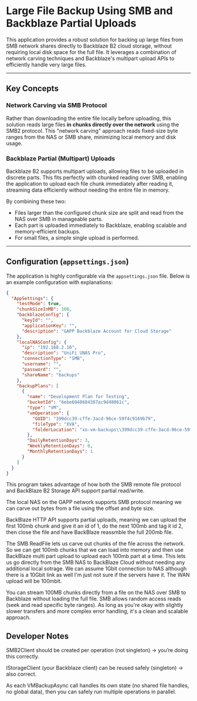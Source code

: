 # Large File Backup Using SMB and Backblaze Partial Uploads

This application provides a robust solution for backing up large files from SMB network shares directly to Backblaze B2 cloud storage, without requiring local disk space for the full file. It leverages a combination of network carving techniques and Backblaze's multipart upload APIs to efficiently handle very large files.

---

## Key Concepts

### Network Carving via SMB Protocol

Rather than downloading the entire file locally before uploading, this solution reads large files **in chunks directly over the network** using the SMB2 protocol. This "network carving" approach reads fixed-size byte ranges from the NAS or SMB share, minimizing local memory and disk usage.

### Backblaze Partial (Multipart) Uploads

Backblaze B2 supports multipart uploads, allowing files to be uploaded in discrete parts. This fits perfectly with chunked reading over SMB, enabling the application to upload each file chunk immediately after reading it, streaming data efficiently without needing the entire file in memory.

By combining these two:

- Files larger than the configured chunk size are split and read from the NAS over SMB in manageable parts.
- Each part is uploaded immediately to Backblaze, enabling scalable and memory-efficient backups.
- For small files, a simple single upload is performed.

---

## Configuration (`appsettings.json`)

The application is highly configurable via the `appsettings.json` file. Below is an example configuration with explanations:

```json
{
  "AppSettings": {
    "testMode": true,
    "chunkSizeInMB": 100,
    "backblazeConfig": {
      "keyId": "",
      "applicationKey": "",
      "description": "GAPP Backblaze Account for Cloud Storage"
    },
    "localNASConfig": {
      "ip": "192.168.2.10",
      "description": "UniFi UNAS Pro",
      "connectionType": "SMB",
      "username": "",
      "password": "",
      "shareName": "backups"
    },
    "backupPlans": [
      {
        "name": "Development Plan for Testing",
        "bucketId": "6ebe6048684387ac9d48061c",
        "type": "VM",
        "vmOperation": {
          "GUID": "399dcc39-cffe-3acd-96ce-59f4c9169b79",
          "fileType": "XVA",
          "folderLocation": "xo-vm-backups\\399dcc39-cffe-3acd-96ce-59f4c9169b79"
        },
        "DailyRetentionDays": 3,
        "WeeklyRetentionDays": 0,
        "MonthlyRetentionDays": 1
      }
    ]
  }
}
```

This program takes advantage of how both the SMB remote file protocol and BackBlaze B2 Storage API support partial read/write. 

The local NAS on the GAPP network supports SMB protocol meaning we can carve out bytes from a file using the offset and byte size.

BackBlaze HTTP API supports partial uploads, meaning we can upload the first 100mb chunk and give it an id of 1, do the next 100mb and tag it id 2, then close the file and have BackBlaze reassmble the full 200mb file.

The SMB ReadFile lets us carve out chunks of the file across the network. So we can get 100mb chunks that we can load into memory and then use BackBlaze multi part upload to upload each 100mb part at a time. This lets us go directly from the SMB NAS to BackBlaze Cloud without needing any additional local sotrage. We can assume 1Gbit connection to NAS although there is a 10Gbit link as well I'm just not sure if the servers have it. The WAN upload will be 100mbit.

You can stream 100MB chunks directly from a file on the NAS over SMB to Backblaze without loading the full file. SMB allows random access reads (seek and read specific byte ranges). As long as you're okay with slightly slower transfers and more complex error handling, it's a clean and scalable approach.

## Developer Notes
SMB2Client should be created per operation (not singleton) → you’re doing this correctly.

IStorageClient (your Backblaze client) can be reused safely (singleton) → also correct.

As each VMBackupAsync call handles its own state (no shared file handles, no global data), then you can safely run multiple operations in parallel.